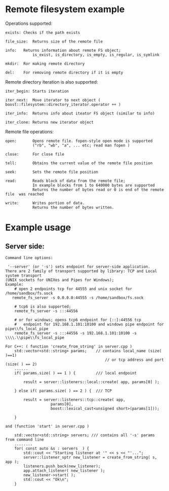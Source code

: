 Remote filesystem example
===============

Operations supported: 

    exists:	Checks if the path exists
    
    file_size:	Returns size of the remote file
    
    info:	Returns information about remote FS object;
                is_exist, is_directory, is_empty, is_regular, is_symlink
    
    mkdir:	Ror making remote directory
    
    del:	For removing remote directory if it is empty
    
Remote directory iteration is also supported:

    iter_begin: Starts iteration

    iter_next:  Move iterator to next object ( boost::filesystem::directory_iterator.operator ++ )

    iter_info:  Returns info about iteator FS object (similar to info)

    iter_clone: Returns new iterator object

Remote file operations:
        
    open:       Opens remote file. fopen-style open mode is supported
                ("rb", "wb", "a", ... etc; read man fopen )

    close:      For close file

    tell:       Obtains the current value of the remote file position

    seek:       Sets the remote file position
    
    read:       Reads block of data from the remote file; 
                In example blocks from 1 to 640000 bytes are supported
                Returns the number of bytes read or 0 is end of the remote file  was reached

    write:      Writes portion of data.
                Returns the number of bytes written.

Example usage
=====================

Server side:
-------
    Command line options:
    
     '--server' (or '-s') sets endpoint for server-side application. 
    There are 2 family of transport supported by library: TCP and Local system transport 
    (UNIX sockets for UNIXes and Pipes for Windows); 
	Example: 
	    # open 2 endpoints tcp for 44555 and unix socket for /home/sandbox/fs.sock
	   remote_fs_server -s 0.0.0.0:44555 -s /home/sandbox/fs.sock

	    # tcp6 is also supported; 
	    remote_fs_server -s :::44556  

	    # or for windows; opens tcp6 endpoint for [::]:44556 tcp 
	    #	endpoint for 192.168.1.101:10100 and windows pipe endpoint for pipe\\fs_local_pipe
	    remote_fs_server -s :::44556 -s 192.168.1.101:10100 -s \\\\.\\pipe\\fs_local_pipe

	For C++: ( function 'create_from_string' in server.cpp )
	    std::vector<std::string> params;    // contains local_name (size( )==1) 
                                                // or tcp address and port (size( ) == 2)
	    ......
	    if( params.size( ) == 1 ) {         /// local endpoint

	        result = server::listeners::local::create( app, params[0] );

	    } else if( params.size( ) == 2 ) {  /// TCP

	        result = server::listeners::tcp::create( app,
                        params[0],
                        boost::lexical_cast<unsigned short>(params[1]));

	    }

	and (function 'start' in server.cpp )
	    
	    std::vector<std::string> servers; /// contains all '-s' params from command line
	    ........  
	    for( const auto &s : servers  ) {
	        std::cout << "Starting listener at '" << s << "'...";
	        server::listener_sptr new_listener = create_from_string( s, app );
	        listeners.push_back(new_listener);
	        app.attach_listener( new_listener );
	        new_listener->start( );
	        std::cout << "Ok\n";
	    }
    
